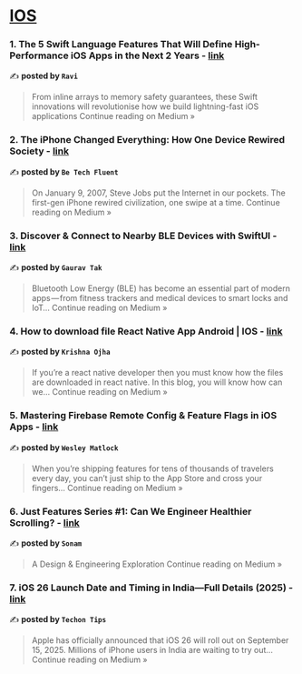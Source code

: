 
<h1><a href=https://medium.com/tag/ios/recommended target="_blank" rel="noopener noreferrer">IOS</a></h1>
<h3>1. The 5 Swift Language Features That Will Define High-Performance iOS Apps in the Next 2 Years - <a href="https://ravi6997.medium.com/the-5-swift-language-features-that-will-define-high-performance-ios-apps-in-the-next-2-years-7c1822bdb9df?source=rss------ios-5" target="_blank" rel="noopener noreferrer">link</a></h3>

✍️ **posted by `Ravi`**

<blockquote>From inline arrays to memory safety guarantees, these Swift innovations will revolutionise how we build lightning-fast iOS applications
Continue reading on Medium »</blockquote>

<h3>2. The iPhone Changed Everything: How One Device Rewired Society - <a href="https://medium.com/@betechfluent/the-iphone-changed-everything-how-one-device-rewired-society-9074261288a8?source=rss------ios-5" target="_blank" rel="noopener noreferrer">link</a></h3>

✍️ **posted by `Be Tech Fluent`**

<blockquote>On January 9, 2007, Steve Jobs put the Internet in our pockets. The first-gen iPhone rewired civilization, one swipe at a time.
Continue reading on Medium »</blockquote>

<h3>3. Discover & Connect to Nearby BLE Devices with SwiftUI - <a href="https://medium.com/@gauravkumarjaipur/discover-connect-to-nearby-ble-devices-with-swiftui-fedbf22042eb?source=rss------ios-5" target="_blank" rel="noopener noreferrer">link</a></h3>

✍️ **posted by `Gaurav Tak`**

<blockquote>Bluetooth Low Energy (BLE) has become an essential part of modern apps — from fitness trackers and medical devices to smart locks and IoT…
Continue reading on Medium »</blockquote>

<h3>4. How to download file React Native App Android | IOS - <a href="https://medium.com/@ojhakrishnabahadur010/how-to-download-file-react-native-app-android-ios-fe13bbb3a695?source=rss------ios-5" target="_blank" rel="noopener noreferrer">link</a></h3>

✍️ **posted by `Krishna Ojha`**

<blockquote>If you’re a react native developer then you must know how the files are downloaded in react native. In this blog, you will know how can we…
Continue reading on Medium »</blockquote>

<h3>5. Mastering Firebase Remote Config & Feature Flags in iOS Apps - <a href="https://medium.com/@wesleymatlock/mastering-firebase-remote-config-feature-flags-in-ios-apps-7ea3371ebabf?source=rss------ios-5" target="_blank" rel="noopener noreferrer">link</a></h3>

✍️ **posted by `Wesley Matlock`**

<blockquote>When you’re shipping features for tens of thousands of travelers every day, you can’t just ship to the App Store and cross your fingers…
Continue reading on Medium »</blockquote>

<h3>6. Just Features Series #1: Can We Engineer Healthier Scrolling? - <a href="https://medium.com/@SoCohesive/just-features-series-1-can-we-engineer-healthier-scrolling-c9f830c2ed66?source=rss------ios-5" target="_blank" rel="noopener noreferrer">link</a></h3>

✍️ **posted by `Sonam`**

<blockquote>A Design & Engineering Exploration
Continue reading on Medium »</blockquote>

<h3>7. iOS 26 Launch Date and Timing in India—Full Details (2025) - <a href="https://medium.com/@techontips24/ios-26-launch-date-and-timing-in-india-full-details-2025-683b8a44cd1d?source=rss------ios-5" target="_blank" rel="noopener noreferrer">link</a></h3>

✍️ **posted by `Techon Tips`**

<blockquote>Apple has officially announced that iOS 26 will roll out on September 15, 2025. Millions of iPhone users in India are waiting to try out…
Continue reading on Medium »</blockquote>

